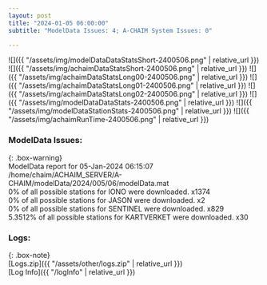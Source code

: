 ```yaml
---
layout: post
title: "2024-01-05 06:00:00"
subtitle: "ModelData Issues: 4; A-CHAIM System Issues: 0"

---
```


![]({{ "/assets/img/modelDataDataStatsShort-2400506.png" | relative_url }})
![]({{ "/assets/img/achaimDataStatsShort-2400506.png" | relative_url }})
![]({{ "/assets/img/achaimDataStatsLong00-2400506.png" | relative_url }})
![]({{ "/assets/img/achaimDataStatsLong01-2400506.png" | relative_url }})
![]({{ "/assets/img/achaimDataStatsLong02-2400506.png" | relative_url }})
![]({{ "/assets/img/modelDataDataStats-2400506.png" | relative_url }})
![]({{ "/assets/img/modelDataStationStats-2400506.png" | relative_url }})
![]({{ "/assets/img/achaimRunTime-2400506.png" | relative_url }})


### ModelData Issues:  
  
{: .box-warning}  
 ModelData report for 05-Jan-2024 06:15:07   
 /home/chaim/ACHAIM_SERVER/A-CHAIM/modelData/2024/005/06/modelData.mat   
 0% of all possible stations for IONO were downloaded. x1374   
 0% of all possible stations for JASON were downloaded. x2   
 0% of all possible stations for SENTINEL were downloaded. x829   
 5.3512% of all possible stations for KARTVERKET were downloaded. x30   
  


### Logs:  
  
{: .box-note}  
[Logs.zip]({{ "/assets/other/logs.zip" | relative_url }})  
[Log Info]({{ "/logInfo" | relative_url }})  
